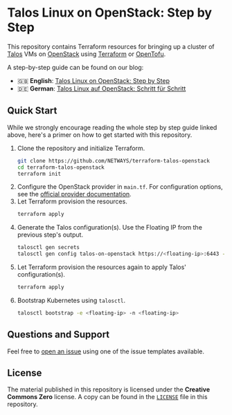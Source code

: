 # Talos Linux on OpenStack: Step by Step

This repository contains Terraform resources for bringing up a cluster of [Talos](https://talos.dev)
VMs on [OpenStack](https://openstack.org) using [Terraform](https://terraform.io) or
[OpenTofu](https://opentofu.org).

A step-by-step guide can be found on our blog:

- 🇬🇧 **English**: [Talos Linux on OpenStack: Step by Step](https://nws.netways.de/blog/2024/08/22/talos-linux-on-openstack-step-by-step/)
- 🇩🇪 **German**: [Talos Linux auf OpenStack: Schritt für Schritt](https://nws.netways.de/de/blog/2024/08/22/talos-linux-auf-openstack-schritt-fuer-schritt/)

## Quick Start

While we strongly encourage reading the whole step by step guide linked above, here's a primer on
how to get started with this repository.

1. Clone the repository and initialize Terraform.
   ```sh
   git clone https://github.com/NETWAYS/terraform-talos-openstack
   cd terraform-talos-openstack
   terraform init
   ```
2. Configure the OpenStack provider in `main.tf`. For configuration options, see the
   [official provider documentation](https://registry.terraform.io/providers/terraform-provider-openstack/openstack/latest/docs).
3. Let Terraform provision the resources.
   ```sh
   terraform apply
   ```
4. Generate the Talos configuration(s). Use the Floating IP from the previous step's output.
   ```sh
   talosctl gen secrets
   talosctl gen config talos-on-openstack https://<floating-ip>:6443 --with-secrets secrets.yaml
   ```
5. Let Terraform provision the resources again to apply Talos' configuration(s).
   ```sh
   terraform apply
   ```
6. Bootstrap Kubernetes using `talosctl`.
   ```sh
   talosctl bootstrap -e <floating-ip> -n <floating-ip>
   ```

## Questions and Support

Feel free to [open an issue](https://github.com/NETWAYS/terraform-talos-openstack/issues) using one of the issue templates available.

## License

The material published in this repository is licensed under the **Creative Commons Zero** license.
A copy can be found in the [`LICENSE`](./LICENSE) file in this repository.
